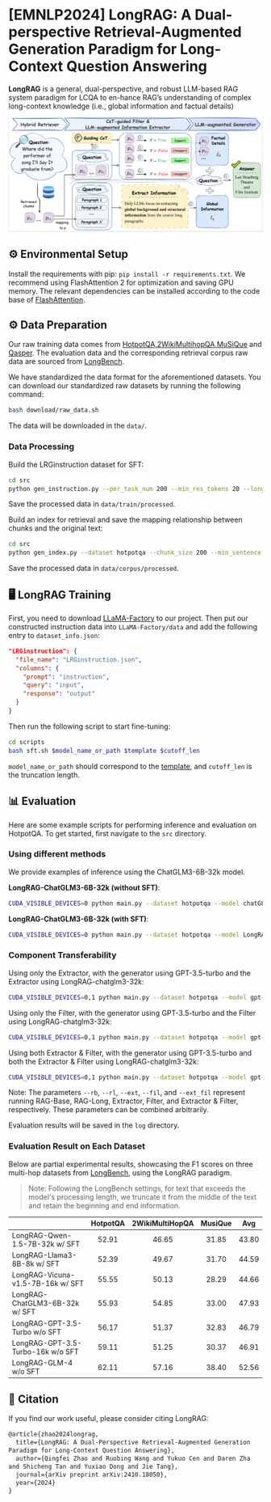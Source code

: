 # [EMNLP2024] LongRAG: A Dual-perspective Retrieval-Augmented Generation Paradigm for Long-Context Question Answering

**LongRAG** is a general, dual-perspective, and robust LLM-based RAG system paradigm for LCQA to en-hance RAG’s understanding of complex long-context knowledge (i.e., global information and factual details)

![LongRAG](assets/overall.png)


## ⚙️ Environmental Setup
Install the requirements with pip: `pip install -r requirements.txt`. We recommend using FlashAttention 2 for optimization and saving GPU memory. The relevant dependencies can be installed according to the code base of [FlashAttention](https://github.com/Dao-AILab/flash-attention).


## ⚙️ Data Preparation

Our raw training data comes from [HotpotQA,2WikiMultihopQA,MuSiQue](https://github.com/StonyBrookNLP/ircot) and [Qasper](https://allenai.org/data/qasper). The evaluation data and the corresponding retrieval corpus raw data are sourced from [LongBench](https://github.com/THUDM/LongBench).

We have standardized the data format for the aforementioned datasets. You can download our standardized raw datasets by running the following command:

```bash
bash download/raw_data.sh
```

The data will be downloaded in the `data/`.



### Data Processing

Build the LRGinstruction dataset for SFT:

```bash
cd src
python gen_instruction.py --per_task_num 200 --min_res_tokens 20 --long_ratio 0.2
```

Save the processed data in `data/train/processed`.

Build an index for retrieval and save the mapping relationship between chunks and the original text:

```bash
cd src
python gen_index.py --dataset hotpotqa --chunk_size 200 --min_sentence 2 --overlap 2
```

Save the processed data in `data/corpus/processed`.

## 🖥️ LongRAG Training

First, you need to download [LLaMA-Factory](https://github.com/hiyouga/LLaMA-Factory/tree/v0.6.3) to our project. Then put our constructed instruction data into `LLaMA-Factory/data` and add the following entry to `dataset_info.json`:

```json
"LRGinstruction": {
  "file_name": "LRGinstruction.json",
  "columns": {
    "prompt": "instruction",
    "query": "input",
    "response": "output"
  }
}
```

Then run the following script to start fine-tuning:

```bash
cd scripts
bash sft.sh $model_name_or_path $template $cutoff_len
```

`model_name_or_path` should correspond to the [template](https://github.com/hiyouga/LLaMA-Factory/tree/v0.6.3), and `cutoff_len` is the truncation length.

## 📊 Evaluation

Here are some example scripts for performing inference and evaluation on HotpotQA. To get started, first navigate to the `src` directory.

### Using different methods

We provide examples of inference using the ChatGLM3-6B-32k model.

**LongRAG-ChatGLM3-6B-32k (without SFT)**:
```bash
CUDA_VISIBLE_DEVICES=0 python main.py --dataset hotpotqa --model chatGLM3-6b-32k --rb --rl --ext --fil --ext_fil 
```

**LongRAG-ChatGLM3-6B-32k (with SFT)**:
```bash
CUDA_VISIBLE_DEVICES=0 python main.py --dataset hotpotqa --model LongRAG-chatglm3-32k --rb --rl --ext --fil --ext_fil 
```

### Component Transferability

Using only the Extractor, with the generator using GPT-3.5-turbo and the Extractor using LongRAG-chatglm3-32k:
```bash
CUDA_VISIBLE_DEVICES=0,1 python main.py --dataset hotpotqa --model gpt-3.5-turbo --lrag_model LongRAG-chatglm3-32k --ext 
```

Using only the Filter, with the generator using GPT-3.5-turbo and the Filter using LongRAG-chatglm3-32k:
```bash
CUDA_VISIBLE_DEVICES=0,1 python main.py --dataset hotpotqa --model gpt-3.5-turbo --lrag_model LongRAG-chatglm3-32k --fil 
```

Using both Extractor & Filter, with the generator using GPT-3.5-turbo and both the Extractor & Filter using LongRAG-chatglm3-32k:
```bash
CUDA_VISIBLE_DEVICES=0,1 python main.py --dataset hotpotqa --model gpt-3.5-turbo --lrag_model LongRAG-chatglm3-32k --ext_fil 
```

Note: The parameters `--rb`, `--rl`, `--ext`, `--fil`, and `--ext_fil` represent running RAG-Base, RAG-Long, Extractor, Filter, and Extractor & Filter, respectively. These parameters can be combined arbitrarily.

Evaluation results will be saved in the `log` directory.

### Evaluation Result on Each Dataset
Below are partial experimental results, showcasing the F1 scores on three multi-hop datasets from [LongBench](https://github.com/THUDM/LongBench), using the LongRAG paradigm.
> Note: Following the LongBench settings, for text that exceeds the model's processing length, we truncate it from the middle of the text and retain the beginning and end information.

|                   | HotpotQA | 2WikiMultiHopQA  | MusiQue |Avg |
| ----------------- | :-----------: | :----------: | :-----------: | :-----: |
| LongRAG-Qwen-1.5-7B-32k w/ SFT| 52.91 | 46.65 | 31.85 | 43.80 |
| LongRAG-Llama3-8B-8k w/ SFT| 52.39 | 49.67 | 31.70 | 44.59 |
| LongRAG-Vicuna-v1.5-7B-16k w/ SFT| 55.55 | 50.13 | 28.29 | 44.66 |
| LongRAG-ChatGLM3-6B-32k w/ SFT| 55.93 | 54.85 | 33.00 | 47.93 |
| LongRAG-GPT-3.5-Turbo w/o SFT| 56.17 | 51.37 | 32.83 | 46.79 |
| LongRAG-GPT-3.5-Turbo-16k w/o SFT| 59.11 | 51.25 | 30.37 | 46.91 |
| LongRAG-GLM-4 w/o SFT| 62.11 | 57.16 | 38.40 | 52.56 |

## 📝 Citation

If you find our work useful, please consider citing LongRAG:

```
@article{zhao2024longrag,
  title={LongRAG: A Dual-Perspective Retrieval-Augmented Generation Paradigm for Long-Context Question Answering},
  author={Qingfei Zhao and Ruobing Wang and Yukuo Cen and Daren Zha and Shicheng Tan and Yuxiao Dong and Jie Tang},
  journal={arXiv preprint arXiv:2410.18050},
  year={2024}
}
```